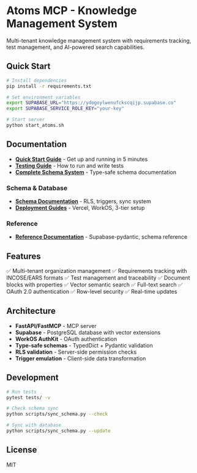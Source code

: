 # Atoms MCP - Knowledge Management System

Multi-tenant knowledge management system with requirements tracking, test management, and AI-powered search capabilities.

## Quick Start

```bash
# Install dependencies
pip install -r requirements.txt

# Set environment variables
export SUPABASE_URL="https://ydogoylwenufckscqijp.supabase.co"
export SUPABASE_SERVICE_ROLE_KEY="your-key"

# Start server
python start_atoms.sh
```

## Documentation

- **[Quick Start Guide](QUICK_START.md)** - Get up and running in 5 minutes
- **[Testing Guide](TESTING_GUIDE.md)** - How to run and write tests
- **[Complete Schema System](COMPLETE_SCHEMA_SYSTEM.md)** - Type-safe schema documentation

### Schema & Database
- **[Schema Documentation](docs/schema/)** - RLS, triggers, sync system
- **[Deployment Guides](docs/deployment/)** - Vercel, WorkOS, 3-tier setup

### Reference
- **[Reference Documentation](docs/reference/)** - Supabase-pydantic, schema reference

## Features

✅ Multi-tenant organization management
✅ Requirements tracking with INCOSE/EARS formats
✅ Test management and traceability
✅ Document blocks with properties
✅ Vector semantic search
✅ Full-text search
✅ OAuth 2.0 authentication
✅ Row-level security
✅ Real-time updates

## Architecture

- **FastAPI/FastMCP** - MCP server
- **Supabase** - PostgreSQL database with vector extensions
- **WorkOS AuthKit** - OAuth authentication
- **Type-safe schemas** - TypedDict + Pydantic validation
- **RLS validation** - Server-side permission checks
- **Trigger emulation** - Client-side data transformation

## Development

```bash
# Run tests
pytest tests/ -v

# Check schema sync
python scripts/sync_schema.py --check

# Sync with database
python scripts/sync_schema.py --update
```

## License

MIT
